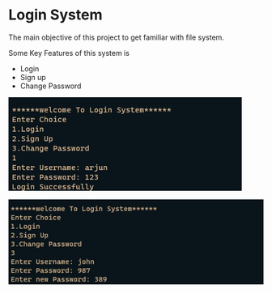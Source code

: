 # Login System

<p>The main objective of this project to get familiar with file system. <p>


Some Key Features of this system is 
* Login
* Sign up
* Change Password

![Alt text](Images/img1.jpg?raw=true)

![Alt text](Images/img2.jpg?raw=true)


